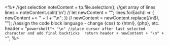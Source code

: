 <%*
//get selection
noteContent = tp.file.selection();
//get array of lines
lines = noteContent.split('\n')
//
let newContent = "";
lines.forEach(l => {
    newContent += '' + l + "\n";
})
//
newContent = newContent.replace(/\n$/, "");
//assign the code block language - change {css} to {html}, {php}, etc.
header = "```powershell"+ "\n"
//place cursor after last selected character and add final backticks 
return header + newContent + "\n" + "```";
%>